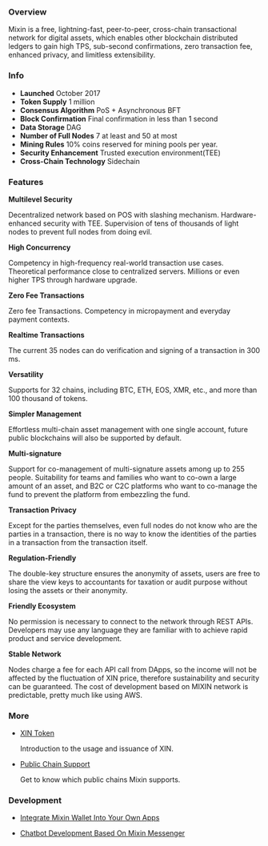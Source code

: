 ### Overview
Mixin is a free, lightning-fast, peer-to-peer, cross-chain transactional network for digital assets, which enables other blockchain distributed ledgers to gain high TPS, sub-second confirmations, zero transaction fee, enhanced privacy, and limitless extensibility.

### Info
- __Launched__ October 2017
- __Token Supply__ 1 million 
- __Consensus Algorithm__ PoS + Asynchronous BFT
- __Block Confirmation__ Final confirmation in less than 1 second
- __Data Storage__ DAG
- __Number of Full Nodes__ 7 at least and 50 at most
- __Mining Rules__ 10% coins reserved for mining pools per year.
- __Security Enhancement__ Trusted execution environment(TEE)
- __Cross-Chain Technology__ Sidechain

### Features
__Multilevel Security__

Decentralized network based on POS with slashing mechanism. Hardware-enhanced security with TEE. Supervision of tens of thousands of light nodes to prevent full nodes from doing evil.

__High Concurrency__ 

Competency in high-frequency real-world transaction use cases. Theoretical performance close to centralized servers. Millions or even higher TPS through hardware upgrade.

__Zero Fee Transactions__

Zero fee Transactions. Competency in micropayment and everyday payment contexts.

__Realtime Transactions__

The current 35 nodes can do verification and signing of a transaction in 300 ms.

__Versatility__

Supports for 32 chains, including BTC, ETH, EOS, XMR, etc., and more than 100 thousand of tokens.

__Simpler Management__

Effortless multi-chain asset management with one single account, future public blockchains will also be supported by default.

__Multi-signature__

Support for co-management of multi-signature assets among up to 255 people. Suitability for teams and families who want to co-own a large amount of an asset, and B2C or C2C platforms who want to co-manage the fund to prevent the platform from embezzling the fund.

__Transaction Privacy__

Except for the parties themselves, even full nodes do not know who are the parties in a transaction, there is no way to know the identities of the parties in a transaction from the transaction itself.

__Regulation-Friendly__

The double-key structure ensures the anonymity of assets, users are free to share the view keys to accountants for taxation or audit purpose without losing the assets or their anonymity.

__Friendly Ecosystem__

No permission is necessary to connect to the network through REST APIs. Developers may use any language they are familiar with to achieve rapid product and service development.

__Stable Network__

Nodes charge a fee for each API call from DApps, so the income will not be affected by the fluctuation of XIN price, therefore sustainability and security can be guaranteed. The cost of development based on MIXIN network is predictable, pretty much like using AWS.

### More

- [XIN Token](./concepts/xin) 

  Introduction to the usage and issuance of XIN.

- [Public Chain Support](./concepts/chain)

  Get to know which public chains Mixin supports.

### Development

- [Integrate Mixin Wallet Into Your Own Apps](../wallet/get-started/create-app)

- [Chatbot Development Based On Mixin Messenger](../bot/get-started/create)
